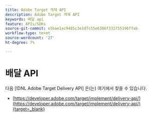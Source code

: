 ```yaml
---
title: Adobe Target 게재 API
description: Adobe Target 게재 API
keywords: 배달 api
feature: APIs/SDKs
source-git-commit: e5bae1ac9485c3e1d7c55e6386f332755196ffab
workflow-type: tm+mt
source-wordcount: '27'
ht-degree: 7%

---
```


# 배달 API

다음 [!DNL Adobe Target Delivery API] 은(는) 여기에서 찾을 수 있습니다.

* [https://developer.adobe.com/target/implement/delivery-api/](https://developer.adobe.com/target/implement/delivery-api/){target=_blank}